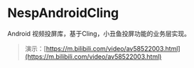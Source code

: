 # NespAndroidCling
Android 视频投屏库，基于Cling，小丑鱼投屏功能的业务层实现。

>演示：[https://m.bilibili.com/video/av58522003.html](https://m.bilibili.com/video/av58522003.html)
